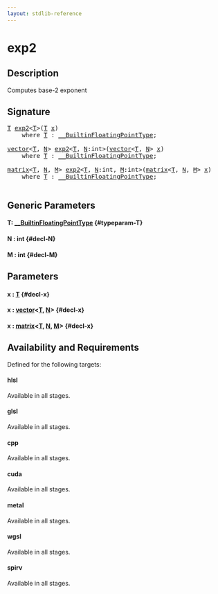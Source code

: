 ```yaml
---
layout: stdlib-reference
---
```


# exp2

## Description

Computes base-2 exponent




## Signature 

<pre>
<a href="/stdlib-reference/global-decls/exp2#typeparam-T" class="code_type">T</a> <a href="/stdlib-reference/global-decls/exp2">exp2</a>&lt;<a href="/stdlib-reference/global-decls/exp2#typeparam-T" class="code_type">T</a>&gt;(<a href="/stdlib-reference/global-decls/exp2#typeparam-T" class="code_type">T</a> <a href="/stdlib-reference/global-decls/exp2#decl-x" class="code_param">x</a>)
    <span class='code_keyword'>where</span> <a href="/stdlib-reference/global-decls/exp2#typeparam-T" class="code_type">T</a> : <a href="/stdlib-reference/interfaces/builtinfloatingpointtype-0129hm/index" class="code_type">__BuiltinFloatingPointType</a>;

<a href="/stdlib-reference/types/vector/index" class="code_type">vector</a>&lt;<a href="/stdlib-reference/global-decls/exp2#typeparam-T" class="code_type">T</a>, <a href="/stdlib-reference/global-decls/exp2#decl-N" class="code_var">N</a>&gt; <a href="/stdlib-reference/global-decls/exp2">exp2</a>&lt;<a href="/stdlib-reference/global-decls/exp2#typeparam-T" class="code_type">T</a>, <a href="/stdlib-reference/global-decls/exp2#decl-N" class="code_var">N</a>:<span class="code_keyword">int</span>&gt;(<a href="/stdlib-reference/types/vector/index" class="code_type">vector</a>&lt;<a href="/stdlib-reference/global-decls/exp2#typeparam-T" class="code_type">T</a>, <a href="/stdlib-reference/global-decls/exp2#decl-N" class="code_var">N</a>&gt; <a href="/stdlib-reference/global-decls/exp2#decl-x" class="code_param">x</a>)
    <span class='code_keyword'>where</span> <a href="/stdlib-reference/global-decls/exp2#typeparam-T" class="code_type">T</a> : <a href="/stdlib-reference/interfaces/builtinfloatingpointtype-0129hm/index" class="code_type">__BuiltinFloatingPointType</a>;

<a href="/stdlib-reference/types/matrix/index" class="code_type">matrix</a>&lt;<a href="/stdlib-reference/global-decls/exp2#typeparam-T" class="code_type">T</a>, <a href="/stdlib-reference/global-decls/exp2#decl-N" class="code_var">N</a>, <a href="/stdlib-reference/global-decls/exp2#decl-M" class="code_var">M</a>&gt; <a href="/stdlib-reference/global-decls/exp2">exp2</a>&lt;<a href="/stdlib-reference/global-decls/exp2#typeparam-T" class="code_type">T</a>, <a href="/stdlib-reference/global-decls/exp2#decl-N" class="code_var">N</a>:<span class="code_keyword">int</span>, <a href="/stdlib-reference/global-decls/exp2#decl-M" class="code_var">M</a>:<span class="code_keyword">int</span>&gt;(<a href="/stdlib-reference/types/matrix/index" class="code_type">matrix</a>&lt;<a href="/stdlib-reference/global-decls/exp2#typeparam-T" class="code_type">T</a>, <a href="/stdlib-reference/global-decls/exp2#decl-N" class="code_var">N</a>, <a href="/stdlib-reference/global-decls/exp2#decl-M" class="code_var">M</a>&gt; <a href="/stdlib-reference/global-decls/exp2#decl-x" class="code_param">x</a>)
    <span class='code_keyword'>where</span> <a href="/stdlib-reference/global-decls/exp2#typeparam-T" class="code_type">T</a> : <a href="/stdlib-reference/interfaces/builtinfloatingpointtype-0129hm/index" class="code_type">__BuiltinFloatingPointType</a>;

</pre>

## Generic Parameters

#### T: [\_\_BuiltinFloatingPointType](/stdlib-reference/interfaces/builtinfloatingpointtype-0129hm/index) {#typeparam-T}
#### N  : int {#decl-N}
#### M  : int {#decl-M}

## Parameters

#### x  : [T](/stdlib-reference/global-decls/exp2#typeparam-T) {#decl-x}
#### x  : [vector](/stdlib-reference/types/vector/index)\<[T](/stdlib-reference/types/vector/index#typeparam-T), [N](/stdlib-reference/types/vector/index#decl-N)\> {#decl-x}
#### x  : [matrix](/stdlib-reference/types/matrix/index)\<[T](/stdlib-reference/types/matrix/t-0), [N](/stdlib-reference/types/matrix/index#decl-N), [M](/stdlib-reference/types/matrix/index#decl-M)\> {#decl-x}

## Availability and Requirements

Defined for the following targets:

#### hlsl
Available in all stages.

#### glsl
Available in all stages.

#### cpp
Available in all stages.

#### cuda
Available in all stages.

#### metal
Available in all stages.

#### wgsl
Available in all stages.

#### spirv
Available in all stages.



